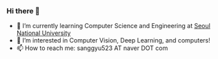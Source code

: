 ### Hi there 👋

- 🌱 I’m currently learning Computer Science and Engineering at [Seoul National University](https://snu.ac.kr/)
- 👯 I’m interested in Computer Vision, Deep Learning, and computers!
- 📫 How to reach me: sanggyu523 AT naver DOT com

<!--
**gyusang/gyusang** is a ✨ _special_ ✨ repository because its `README.md` (this file) appears on your GitHub profile.

Here are some ideas to get you started:

- 🔭 I’m currently working on ...
- 🌱 I’m currently learning ...
- 👯 I’m looking to collaborate on ...
- 🤔 I’m looking for help with ...
- 💬 Ask me about ...
- 📫 How to reach me: ...
- 😄 Pronouns: ...
- ⚡ Fun fact: ...
-->
